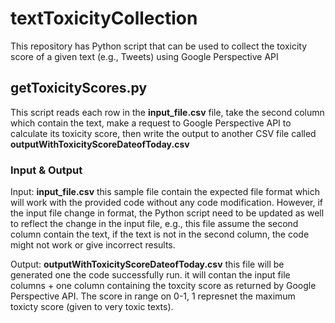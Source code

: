# textToxicityCollection
This repository has Python script that can be used to collect the toxicity score of a given text (e.g., Tweets) using Google Perspective API

## getToxicityScores.py
This script reads each row in the **input_file.csv** file, take the second column which contain the text, make a request to Google Perspective API to calculate its toxicity score, then write the output to another CSV file called **outputWithToxicityScoreDateofToday.csv**

### Input & Output
Input: **input_file.csv** this sample file contain the expected file format which will work with the provided code without any code modification. However, if the input file change in format, the Python script need to be updated as well to reflect the change in the input file, e.g., this file assume the second column contain the text, if the text is not in the second column, the code might not work or give incorrect results.

Output: **outputWithToxicityScoreDateofToday.csv** this file will be generated one the code successfully run. it will contan the input file columns + one column containing the toxcity score as returned by Google Perspective API. The score in range on 0-1, 1 represnet the maximum toxicty score (given to very toxic texts).